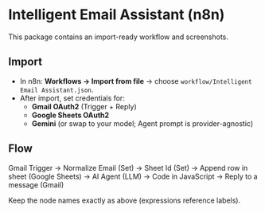 # Intelligent Email Assistant (n8n)

This package contains an import-ready workflow and screenshots.

## Import
- In n8n: **Workflows → Import from file** → choose `workflow/Intelligent Email Assistant.json`.
- After import, set credentials for:
  - **Gmail OAuth2** (Trigger + Reply)
  - **Google Sheets OAuth2**
  - **Gemini** (or swap to your model; Agent prompt is provider-agnostic)

## Flow
Gmail Trigger → Normalize Email (Set) → Sheet Id (Set) → Append row in sheet (Google Sheets) → AI Agent (LLM) → Code in JavaScript → Reply to a message (Gmail)

Keep the node names exactly as above (expressions reference labels).
